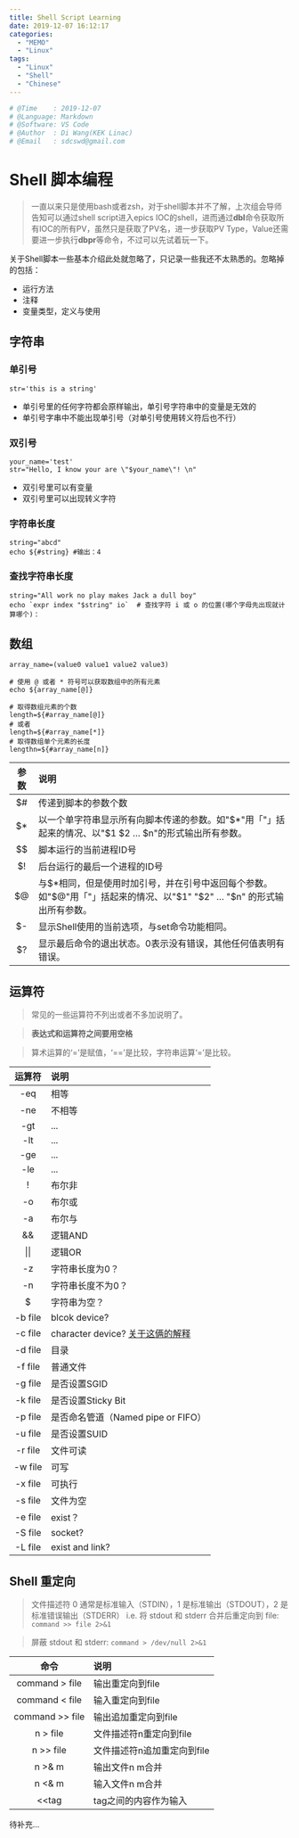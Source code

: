 ```yaml
---
title: Shell Script Learning
date: 2019-12-07 16:12:17
categories: 
  - "MEMO"
  - "Linux"
tags:
  - "Linux"
  - "Shell"
  - "Chinese"
---
```


```python
# @Time    : 2019-12-07
# @Language: Markdown
# @Software: VS Code
# @Author  : Di Wang(KEK Linac)
# @Email   : sdcswd@gmail.com
```

# Shell 脚本编程

> 一直以来只是使用bash或者zsh，对于shell脚本并不了解，上次组会导师告知可以通过shell script进入epics IOC的shell，进而通过**dbl**命令获取所有IOC的所有PV，虽然只是获取了PV名，进一步获取PV Type，Value还需要进一步执行**dbpr**等命令，不过可以先试着玩一下。

关于Shell脚本一些基本介绍此处就忽略了，只记录一些我还不太熟悉的。忽略掉的包括：
- 运行方法
- 注释
- 变量类型，定义与使用

## 字符串
### 单引号
```shell
str='this is a string'
```

- 单引号里的任何字符都会原样输出，单引号字符串中的变量是无效的
- 单引号字串中不能出现单引号（对单引号使用转义符后也不行）

### 双引号
```shell
your_name='test'
str="Hello, I know your are \"$your_name\"! \n"
```

- 双引号里可以有变量
- 双引号里可以出现转义字符

### 字符串长度
```shell
string="abcd"
echo ${#string} #输出：4
```

### 查找字符串长度
```shell
string="All work no play makes Jack a dull boy"
echo `expr index "$string" io`  # 查找字符 i 或 o 的位置(哪个字母先出现就计算哪个)：
```

## 数组

```shell
array_name=(value0 value1 value2 value3)

# 使用 @ 或者 * 符号可以获取数组中的所有元素
echo ${array_name[@]}

# 取得数组元素的个数
length=${#array_name[@]}
# 或者
length=${#array_name[*]}
# 取得数组单个元素的长度
lengthn=${#array_name[n]}
```
|参数	|说明   |
|:---------------:|:----|
| $#	 |传递到脚本的参数个数|
| $*	 |以一个单字符串显示所有向脚本传递的参数。如"$*"用「"」括起来的情况、以"$1 $2 … $n"的形式输出所有参数。|
|$$	 |脚本运行的当前进程ID号|
|$!	 |后台运行的最后一个进程的ID号|
|$@	 |与$*相同，但是使用时加引号，并在引号中返回每个参数。如"$@"用「"」括起来的情况、以"$1" "$2" … "$n" 的形式输出所有参数。|
|$-	 |显示Shell使用的当前选项，与set命令功能相同。|
|$?	 |显示最后命令的退出状态。0表示没有错误，其他任何值表明有错误。|

## 运算符

> 常见的一些运算符不列出或者不多加说明了。

> **表达式和运算符之间要用空格**

> 算术运算的‘=’是赋值，‘==’是比较，字符串运算‘=’是比较。


运算符| 说明
:----:|:----
-eq|相等
-ne|不相等
-gt|...
-lt|...
-ge|...
-le|...
!|布尔非
-o|布尔或
-a|布尔与
&&|逻辑AND
\|\||逻辑OR
-z|字符串长度为0？
-n|字符串长度不为0？
$|字符串为空？
-b file | blcok device?
-c file | character device? [关于这俩的解释](https://unix.stackexchange.com/questions/60034/what-are-character-special-and-block-special-files-in-a-unix-system)
-d file | 目录
-f file | 普通文件
-g file | 是否设置SGID
-k file | 是否设置Sticky Bit
-p file | 是否命名管道（Named pipe or FIFO）
-u file | 是否设置SUID
-r file | 文件可读
-w file | 可写
-x file | 可执行
-s file | 文件为空
-e file | exist？
-S file | socket?
-L file | exist and link?


## Shell 重定向

> 文件描述符 0 通常是标准输入（STDIN），1 是标准输出（STDOUT），2 是标准错误输出（STDERR） i.e. 将 stdout 和 stderr 合并后重定向到 file: `command >> file 2>&1`

> 屏蔽 stdout 和 stderr: `command > /dev/null 2>&1`


命令|说明
:----:|:----
command > file | 输出重定向到file
command < file | 输入重定向到file
command >> file | 输出追加重定向到file
n > file | 文件描述符n重定向到file
n >> file | 文件描述符n追加重定向到file
n >& m | 输出文件n m合并
n <& m | 输入文件n m合并
<<tag  | tag之间的内容作为输入

待补充...